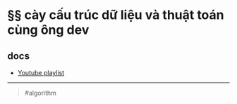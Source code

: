# §§ cày cấu trúc dữ liệu và thuật toán cùng ông dev

## docs

- [Youtube playlist](https://www.youtube.com/playlist?list=PLoaAbmGPgTSNMAzkKBHkh2mLuBk54II5L)

---

> #algorithm
